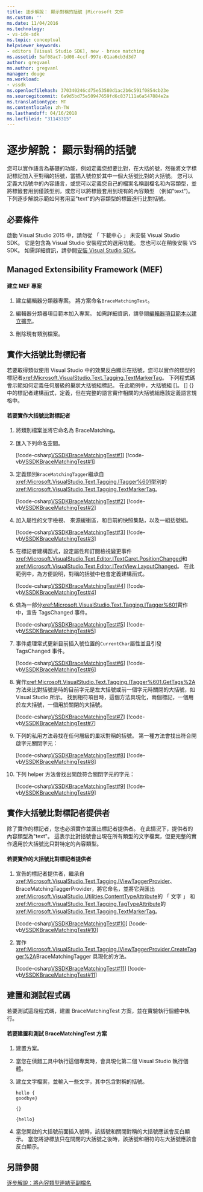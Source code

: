 ```yaml
---
title: 逐步解說： 顯示對稱的括號 |Microsoft 文件
ms.custom: ''
ms.date: 11/04/2016
ms.technology:
- vs-ide-sdk
ms.topic: conceptual
helpviewer_keywords:
- editors [Visual Studio SDK], new - brace matching
ms.assetid: 5af08ac7-1d08-4ccf-997e-01aa6cb3d3d7
author: gregvanl
ms.author: gregvanl
manager: douge
ms.workload:
- vssdk
ms.openlocfilehash: 370340246cd75e53580d1ac2b6c591f0854cb23e
ms.sourcegitcommit: 6a9d5bd75e50947659fd6c837111a6a547884e2a
ms.translationtype: MT
ms.contentlocale: zh-TW
ms.lasthandoff: 04/16/2018
ms.locfileid: "31143315"
---
```

# <a name="walkthrough-displaying-matching-braces"></a>逐步解說： 顯示對稱的括號
您可以實作語言為基礎的功能，例如定義您想要比對，在大括的號，然後將文字標記標記加入至對稱的括號，當插入號位於其中一個大括號比對的大括號。 您可以定義大括號中的內容語言，或您可以定義您自己的檔案名稱副檔名和內容類型，並將標籤套用到僅該型別，或您可以將標籤套用到現有的內容類型 （例如"text")。 下列逐步解說示範如何套用至"text"的內容類型的標籤進行比對括號。  
  
## <a name="prerequisites"></a>必要條件  
 啟動 Visual Studio 2015 中，請勿從 「 下載中心 」 未安裝 Visual Studio SDK。 它是包含為 Visual Studio 安裝程式的選用功能。 您也可以在稍後安裝 VS SDK。 如需詳細資訊，請參閱[安裝 Visual Studio SDK](../extensibility/installing-the-visual-studio-sdk.md)。  
  
## <a name="creating-a-managed-extensibility-framework-mef-project"></a>Managed Extensibility Framework (MEF)  
  
#### <a name="to-create-a-mef-project"></a>建立 MEF 專案  
  
1.  建立編輯器分類器專案。 將方案命名`BraceMatchingTest`。  
  
2.  編輯器分類器項目範本加入專案。 如需詳細資訊，請參閱[編輯器項目範本以建立擴充](../extensibility/creating-an-extension-with-an-editor-item-template.md)。  
  
3.  刪除現有類別檔案。  
  
## <a name="implementing-a-brace-matching-tagger"></a>實作大括號比對標記者  
 若要取得類似使用 Visual Studio 中的效果反白顯示在括號，您可以實作的類型的標記者<xref:Microsoft.VisualStudio.Text.Tagging.TextMarkerTag>。 下列程式碼會示範如何定義任何層級的巢狀大括號組標記。 在此範例中，大括號組 []。 [] {} 中的標記者建構函式，定義，但在完整的語言實作相關的大括號組應該定義語言規格中。  
  
#### <a name="to-implement-a-brace-matching-tagger"></a>若要實作大括號比對標記者  
  
1.  將類別檔案並將它命名為 BraceMatching。  
  
2.  匯入下列命名空間。  
  
     [!code-csharp[VSSDKBraceMatchingTest#1](../extensibility/codesnippet/CSharp/walkthrough-displaying-matching-braces_1.cs)]
     [!code-vb[VSSDKBraceMatchingTest#1](../extensibility/codesnippet/VisualBasic/walkthrough-displaying-matching-braces_1.vb)]  
  
3.  定義類別`BraceMatchingTagger`繼承自<xref:Microsoft.VisualStudio.Text.Tagging.ITagger%601>型別的<xref:Microsoft.VisualStudio.Text.Tagging.TextMarkerTag>。  
  
     [!code-csharp[VSSDKBraceMatchingTest#2](../extensibility/codesnippet/CSharp/walkthrough-displaying-matching-braces_2.cs)]
     [!code-vb[VSSDKBraceMatchingTest#2](../extensibility/codesnippet/VisualBasic/walkthrough-displaying-matching-braces_2.vb)]  
  
4.  加入屬性的文字檢視、 來源緩衝區，和目前的快照集點，以及一組括號組。  
  
     [!code-csharp[VSSDKBraceMatchingTest#3](../extensibility/codesnippet/CSharp/walkthrough-displaying-matching-braces_3.cs)]
     [!code-vb[VSSDKBraceMatchingTest#3](../extensibility/codesnippet/VisualBasic/walkthrough-displaying-matching-braces_3.vb)]  
  
5.  在標記者建構函式，設定屬性和訂閱檢視變更事件<xref:Microsoft.VisualStudio.Text.Editor.ITextCaret.PositionChanged>和<xref:Microsoft.VisualStudio.Text.Editor.ITextView.LayoutChanged>。 在此範例中，為方便說明，對稱的括號中也會定義建構函式。  
  
     [!code-csharp[VSSDKBraceMatchingTest#4](../extensibility/codesnippet/CSharp/walkthrough-displaying-matching-braces_4.cs)]
     [!code-vb[VSSDKBraceMatchingTest#4](../extensibility/codesnippet/VisualBasic/walkthrough-displaying-matching-braces_4.vb)]  
  
6.  做為一部分<xref:Microsoft.VisualStudio.Text.Tagging.ITagger%601>實作中，宣告 TagsChanged 事件。  
  
     [!code-csharp[VSSDKBraceMatchingTest#5](../extensibility/codesnippet/CSharp/walkthrough-displaying-matching-braces_5.cs)]
     [!code-vb[VSSDKBraceMatchingTest#5](../extensibility/codesnippet/VisualBasic/walkthrough-displaying-matching-braces_5.vb)]  
  
7.  事件處理常式更新目前插入號位置的`CurrentChar`屬性並且引發 TagsChanged 事件。  
  
     [!code-csharp[VSSDKBraceMatchingTest#6](../extensibility/codesnippet/CSharp/walkthrough-displaying-matching-braces_6.cs)]
     [!code-vb[VSSDKBraceMatchingTest#6](../extensibility/codesnippet/VisualBasic/walkthrough-displaying-matching-braces_6.vb)]  
  
8.  實作<xref:Microsoft.VisualStudio.Text.Tagging.ITagger%601.GetTags%2A>方法來比對括號是時的目前字元是左大括號或前一個字元時關閉的大括號，如 Visual Studio 所示。 找到相符項目時，這個方法具現化，兩個標記，一個用於左大括號，一個用於關閉的大括號。  
  
     [!code-csharp[VSSDKBraceMatchingTest#7](../extensibility/codesnippet/CSharp/walkthrough-displaying-matching-braces_7.cs)]
     [!code-vb[VSSDKBraceMatchingTest#7](../extensibility/codesnippet/VisualBasic/walkthrough-displaying-matching-braces_7.vb)]  
  
9. 下列的私用方法尋找在任何層級的巢狀對稱的括號。 第一種方法會找出符合開啟字元關閉字元：  
  
     [!code-csharp[VSSDKBraceMatchingTest#8](../extensibility/codesnippet/CSharp/walkthrough-displaying-matching-braces_8.cs)]
     [!code-vb[VSSDKBraceMatchingTest#8](../extensibility/codesnippet/VisualBasic/walkthrough-displaying-matching-braces_8.vb)]  
  
10. 下列 helper 方法會找出開啟符合關閉字元的字元：  
  
     [!code-csharp[VSSDKBraceMatchingTest#9](../extensibility/codesnippet/CSharp/walkthrough-displaying-matching-braces_9.cs)]
     [!code-vb[VSSDKBraceMatchingTest#9](../extensibility/codesnippet/VisualBasic/walkthrough-displaying-matching-braces_9.vb)]  
  
## <a name="implementing-a-brace-matching-tagger-provider"></a>實作大括號比對標記者提供者  
 除了實作的標記者，您也必須實作並匯出標記者提供者。 在此情況下，提供者的內容類型為"text"。 這表示比對括號會出現在所有類型的文字檔案，但更完整的實作適用於大括號比只對特定的內容類型。  
  
#### <a name="to-implement-a-brace-matching-tagger-provider"></a>若要實作的大括號比對標記者提供者  
  
1.  宣告的標記者提供者，繼承自<xref:Microsoft.VisualStudio.Text.Tagging.IViewTaggerProvider>、 BraceMatchingTaggerProvider，將它命名，並將它與匯出<xref:Microsoft.VisualStudio.Utilities.ContentTypeAttribute>的 「 文字 」 和<xref:Microsoft.VisualStudio.Text.Tagging.TagTypeAttribute>的<xref:Microsoft.VisualStudio.Text.Tagging.TextMarkerTag>。  
  
     [!code-csharp[VSSDKBraceMatchingTest#10](../extensibility/codesnippet/CSharp/walkthrough-displaying-matching-braces_10.cs)]
     [!code-vb[VSSDKBraceMatchingTest#10](../extensibility/codesnippet/VisualBasic/walkthrough-displaying-matching-braces_10.vb)]  
  
2.  實作<xref:Microsoft.VisualStudio.Text.Tagging.IViewTaggerProvider.CreateTagger%2A>BraceMatchingTagger 具現化的方法。  
  
     [!code-csharp[VSSDKBraceMatchingTest#11](../extensibility/codesnippet/CSharp/walkthrough-displaying-matching-braces_11.cs)]
     [!code-vb[VSSDKBraceMatchingTest#11](../extensibility/codesnippet/VisualBasic/walkthrough-displaying-matching-braces_11.vb)]  
  
## <a name="building-and-testing-the-code"></a>建置和測試程式碼  
 若要測試這段程式碼，建置 BraceMatchingTest 方案，並在實驗執行個體中執行。  
  
#### <a name="to-build-and-test-bracematchingtest-solution"></a>若要建置和測試 BraceMatchingTest 方案  
  
1.  建置方案。  
  
2.  當您在偵錯工具中執行這個專案時，會具現化第二個 Visual Studio 執行個體。  
  
3.  建立文字檔案，並輸入一些文字，其中包含對稱的括號。  
  
    ```  
    hello {  
    goodbye}  
  
    {}  
  
    {hello}  
    ```  
  
4.  當您開啟的大括號前面插入號時，該括號和關閉對稱的大括號應該會反白顯示。 當您將游標放只在關閉的大括號之後時，該括號和相符的左大括號應該會反白顯示。  
  
## <a name="see-also"></a>另請參閱  
 [逐步解說︰將內容類型連結至副檔名](../extensibility/walkthrough-linking-a-content-type-to-a-file-name-extension.md)